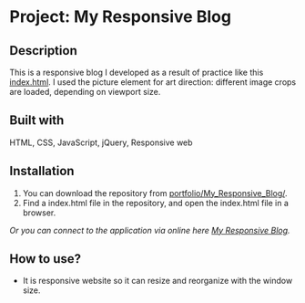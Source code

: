 # Project: My Responsive Blog

## Description

This is a responsive blog I developed as a result of practice like this [index.html](https://leachung.github.io/portfolio/My_Responsive_Blog/before/index_B4.html). I used the picture element for art direction: different image crops are loaded, depending on viewport size.

## Built with

HTML, CSS, JavaScript, jQuery, Responsive web

## Installation

1. You can download the repository from
[portfolio/My_Responsive_Blog/](https://github.com/leachung/portfolio/tree/master/My_Responsive_Blog/).
2. Find a index.html file in the repository, and open the index.html file in a browser.

*Or you can connect to the application via online here [My Responsive Blog](https://leachung.github.io/portfolio/My_Responsive_Blog/index.html).*

## How to use?

  - It is responsive website so it can resize and reorganize with the window size.  
